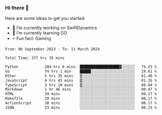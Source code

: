 ### Hi there 👋

Here are some ideas to get you started:

- 🔭 I’m currently working on SwiftDynamics
- 🌱 I’m currently learning GO
-  ⚡ Fun fact: Gaming
  
  <!--
- 👯 I’m looking to collaborate on ...
- 🤔 I’m looking for help with ...
- 💬 Ask me about ...
- 📫 How to reach me: ...
- 😄 Pronouns: ...
-->

<!--START_SECTION:waka-->

```txt
From: 06 September 2023 - To: 11 March 2024

Total Time: 377 hrs 35 mins

Python            284 hrs 8 mins  ██████████████████▓░░░░░░   75.25 %
Go                74 hrs 1 min    █████░░░░░░░░░░░░░░░░░░░░   19.61 %
Other             5 hrs 35 mins   ▒░░░░░░░░░░░░░░░░░░░░░░░░   01.48 %
JavaScript        4 hrs 45 mins   ▒░░░░░░░░░░░░░░░░░░░░░░░░   01.26 %
TypeScript        3 hrs 10 mins   ▒░░░░░░░░░░░░░░░░░░░░░░░░   00.84 %
Markdown          1 hr 46 mins    ░░░░░░░░░░░░░░░░░░░░░░░░░   00.47 %
HTML              39 mins         ░░░░░░░░░░░░░░░░░░░░░░░░░   00.17 %
Makefile          39 mins         ░░░░░░░░░░░░░░░░░░░░░░░░░   00.17 %
ActionScript      38 mins         ░░░░░░░░░░░░░░░░░░░░░░░░░   00.17 %
JSON              33 mins         ░░░░░░░░░░░░░░░░░░░░░░░░░   00.15 %
```

<!--END_SECTION:waka-->
